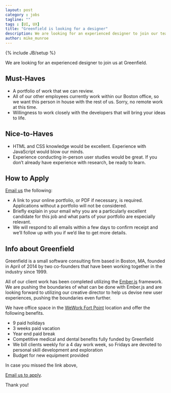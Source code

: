 ```yaml
---
layout: post
category : jobs
tagline: ""
tags : [UI, UX]
title: "Greenfield is looking for a designer"
description: We are looking for an experienced designer to join our team.
author: mike_munroe
---
```

{% include JB/setup %}

We are looking for an experienced designer to join us at Greenfield.

## Must-Haves

* A portfolio of work that we can review.
* All of our other employees currently work within our Boston office, so we want this person in house with the rest of us. Sorry, no remote work at this time.
* Willingness to work closely with the developers that will bring your ideas to life.

## Nice-to-Haves

* HTML and CSS knowledge would be excellent. Experience with JavaScript would blow our minds.
* Experience conducting in-person user studies would be great. If you don’t already have experience with research, be ready to learn.

## How to Apply

[Email us](mailto:jobs@greenfieldhq.com) the following:

* A link to your online portfolio, or PDF if necessary, is required. Applications without a portfolio will not be considered.
* Briefly explain in your email why you are a particularly excellent candidate for this job and what parts of your portfolio are especially relevant.
* We will respond to all emails within a few days to confirm receipt and we’ll follow up with you if we’d like to get more details.

## Info about Greenfield


Greenfield is a small software consulting firm based in Boston, MA, founded in April of 2014 by two co-founders that have been working together in the industry since 1999.

All of our client work has been completed utilizing the [Ember.js](http://emberjs.com/) framework. We are pushing the boundaries of what can be done with Ember.js and are looking forward to utilizing our creative director to help us devise new user experiences, pushing the boundaries even further.

We have office space in the [WeWork Fort Point](https://www.wework.com/locations/boston/fort-point) location and offer the following benefits.

* 9 paid holidays
* 3 weeks paid vacation
* Year end paid break
* Competitive medical and dental benefits fully funded by Greenfield
* We bill clients weekly for a 4 day work week, so Fridays are devoted to personal skill development and exploration
* Budget for new equipment provided


In case you missed the link above,

[Email us to apply](mailto:jobs@greenfieldhq.com).

Thank you!
